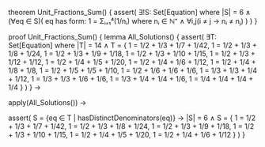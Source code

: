 theorem Unit_Fractions_Sum() {
  assert(
    ∃!S: Set[Equation] where |S| = 6 ∧
    (∀eq ∈ S)(
      eq has form: 1 = Σᵢ₌₁⁴(1/nᵢ) where 
      nᵢ ∈ ℕ⁺ ∧
      ∀i,j(i ≠ j → nᵢ ≠ nⱼ)
    )
  )
}

proof Unit_Fractions_Sum() {
  lemma All_Solutions() {
    assert(
      ∃T: Set[Equation] where |T| = 14 ∧
      T = {
        1 = 1/2 + 1/3 + 1/7 + 1/42,
        1 = 1/2 + 1/3 + 1/8 + 1/24,
        1 = 1/2 + 1/3 + 1/9 + 1/18,
        1 = 1/2 + 1/3 + 1/10 + 1/15,
        1 = 1/2 + 1/3 + 1/12 + 1/12,
        1 = 1/2 + 1/4 + 1/5 + 1/20,
        1 = 1/2 + 1/4 + 1/6 + 1/12,
        1 = 1/2 + 1/4 + 1/8 + 1/8,
        1 = 1/2 + 1/5 + 1/5 + 1/10,
        1 = 1/2 + 1/6 + 1/6 + 1/6,
        1 = 1/3 + 1/3 + 1/4 + 1/12,
        1 = 1/3 + 1/3 + 1/6 + 1/6,
        1 = 1/3 + 1/4 + 1/4 + 1/6,
        1 = 1/4 + 1/4 + 1/4 + 1/4
      }
    )
  } →
  
  apply(All_Solutions()) →
  
  assert(
    S = {eq ∈ T | hasDistinctDenominators(eq)} →
    |S| = 6 ∧
    S = {
      1 = 1/2 + 1/3 + 1/7 + 1/42,
      1 = 1/2 + 1/3 + 1/8 + 1/24,
      1 = 1/2 + 1/3 + 1/9 + 1/18,
      1 = 1/2 + 1/3 + 1/10 + 1/15,
      1 = 1/2 + 1/4 + 1/5 + 1/20,
      1 = 1/2 + 1/4 + 1/6 + 1/12
    }
  )
}